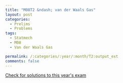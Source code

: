 ```yaml
---
title: "M08T2 &ndash; van der Waals Gas"
layout: post
categories:
  - Prelims
  - Problems
tags:
  - Statmech
  - M08
  - Van der Waals Gas

permalink: /:categories/:year/:month/T2:output_ext
comments: false
---
```

<object data="2008M2T.pdf" type="application/pdf" width="100%" height="500"></object>
<div class="message"><a href='https://princetonprelim.com/prelim/21/'>Check for solutions to this year's exam</a></div>